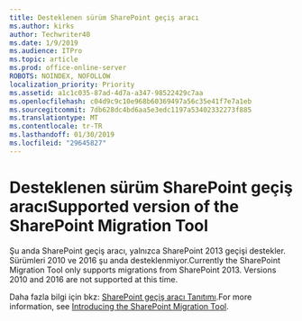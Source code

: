 ```yaml
---
title: Desteklenen sürüm SharePoint geçiş aracı
ms.author: kirks
author: Techwriter40
ms.date: 1/9/2019
ms.audience: ITPro
ms.topic: article
ms.prod: office-online-server
ROBOTS: NOINDEX, NOFOLLOW
localization_priority: Priority
ms.assetid: a1c1c035-87ad-4d7a-a347-98522429c7aa
ms.openlocfilehash: c04d9c9c10e968b60369497a56c35e41f7e7a1eb
ms.sourcegitcommit: 7db628dc4bd6aa5e3edc1197a53402332273f885
ms.translationtype: MT
ms.contentlocale: tr-TR
ms.lasthandoff: 01/30/2019
ms.locfileid: "29645827"
---
```

# <a name="supported-version-of-the-sharepoint-migration-tool"></a><span data-ttu-id="aa1ed-102">Desteklenen sürüm SharePoint geçiş aracı</span><span class="sxs-lookup"><span data-stu-id="aa1ed-102">Supported version of the SharePoint Migration Tool</span></span>



<span data-ttu-id="aa1ed-p101">Şu anda SharePoint geçiş aracı, yalnızca SharePoint 2013 geçişi destekler. Sürümleri 2010 ve 2016 şu anda desteklenmiyor.</span><span class="sxs-lookup"><span data-stu-id="aa1ed-p101">Currently the SharePoint Migration Tool only supports migrations from SharePoint 2013. Versions 2010 and 2016 are not supported at this time.</span></span>
  
<span data-ttu-id="aa1ed-105">Daha fazla bilgi için bkz: [SharePoint geçiş aracı Tanıtımı](https://go.microsoft.com/fwlink/?linkid=2044765&amp;clcid=0x409).</span><span class="sxs-lookup"><span data-stu-id="aa1ed-105">For more information, see [Introducing the SharePoint Migration Tool](https://go.microsoft.com/fwlink/?linkid=2044765&amp;clcid=0x409).</span></span>
  

